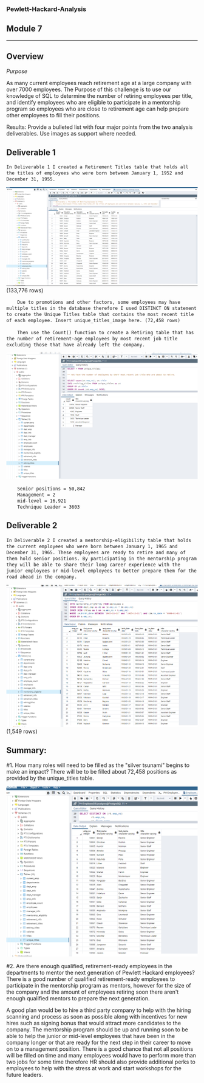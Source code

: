 ### Pewlett-Hackard-Analysis
## Module 7

---

## Overview 

*Purpose*

As many current employees reach retirement age at a large company with over 7000 employees. The Purpose of this challenge is to use our knowledge of SQL to determine the number of retiring employees per title, and identify employees who are eligible to participate in a mentorship program so employees who are close to retirement age can help prepare other employees to fill their positions.
 

Results: Provide a bulleted list with four major points from the two analysis deliverables. Use images as support where needed.
   
## Deliverable 1
    In Deliverable 1 I created a Retirement Titles table that holds all the titles of employees who were born between January 1, 1952 and December 31, 1955. 
    
![](https://github.com/nadiezhdamhb/Pewlett-Hackard-Analysis/blob/main/retirement_titles_image.png) (133,776 rows) 

        Due to promotions and other factors, some employees may have multiple titles in the database therefore I used DISTINCT ON statement to create the Unique Titles table that contains the most recent title of each employee. Insert unique_titles_image here. (72,458 rows)

        Then use the Count() function to create a Retiring table that has the number of retirement-age employees by most recent job title excluding those that have already left the company. 
        
![](https://github.com/nadiezhdamhb/Pewlett-Hackard-Analysis/blob/main/retiring_titles_image.png)      

        Senior positions = 50,842
        Management = 2
        mid-level = 16,921
        Technique Leader = 3603

## Deliverable 2
    In Deliverable 2 I created a mentorship-eligibility table that holds the current employees who were born between January 1, 1965 and December 31, 1965. These employees are ready to retire and many of them hold senior positions. By participating in the mentorship program they will be able to share their long career experience with the junior employees or mid-level employees to better prepare them for the road ahead in the company.
![](https://github.com/nadiezhdamhb/Pewlett-Hackard-Analysis/blob/main/mentorship_eligibility_image.png) (1,549 rows)


## Summary:

#1. How many roles will need to be filled as the "silver tsunami" begins to make an impact? There will be to be filled about 72,458 positions as provided by the unique_titles table. 

![](https://github.com/nadiezhdamhb/Pewlett-Hackard-Analysis/blob/main/unique_titles_image.png)

#2. Are there enough qualified, retirement-ready employees in the departments to mentor the next generation of Pewlett Hackard employees? 
There is a good number of qualified retirement-ready employees to participate in the mentorship program as mentors, however for the size of the company and the amount of employees retiring soon there aren't enough qualified mentors to prepare the next generation. 

A good plan would be to hire a third party company to help with the hiring scanning and process as soon as possible along with incentives for new hires such as signing bonus that would attract more candidates to the company. The mentorship program should be up and running soon to be able to help the junior or mid-level employees that have been in the company longer or that are ready for the next step in their career to move on to a management position. 
There is a good chance that not all positions will be filled on time and many employees would have to perform more than two jobs for some time therefore HR should also provide additional perks to employees to help with the stress at work and start workshops for the future leaders. 


